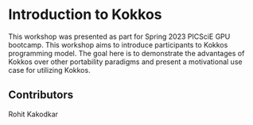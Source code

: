 # Introduction to Kokkos

This workshop was presented as part for Spring 2023 PICSciE GPU bootcamp. This workshop aims to introduce participants to Kokkos programming model. The goal here is to demonstrate the advantages of Kokkos over other portability paradigms and present a motivational use case for utilizing Kokkos. 

## Contributors
Rohit Kakodkar